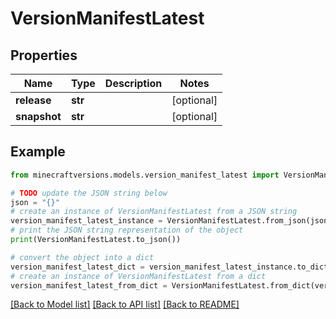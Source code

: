 # VersionManifestLatest


## Properties

Name | Type | Description | Notes
------------ | ------------- | ------------- | -------------
**release** | **str** |  | [optional] 
**snapshot** | **str** |  | [optional] 

## Example

```python
from minecraftversions.models.version_manifest_latest import VersionManifestLatest

# TODO update the JSON string below
json = "{}"
# create an instance of VersionManifestLatest from a JSON string
version_manifest_latest_instance = VersionManifestLatest.from_json(json)
# print the JSON string representation of the object
print(VersionManifestLatest.to_json())

# convert the object into a dict
version_manifest_latest_dict = version_manifest_latest_instance.to_dict()
# create an instance of VersionManifestLatest from a dict
version_manifest_latest_from_dict = VersionManifestLatest.from_dict(version_manifest_latest_dict)
```
[[Back to Model list]](../README.md#documentation-for-models) [[Back to API list]](../README.md#documentation-for-api-endpoints) [[Back to README]](../README.md)


